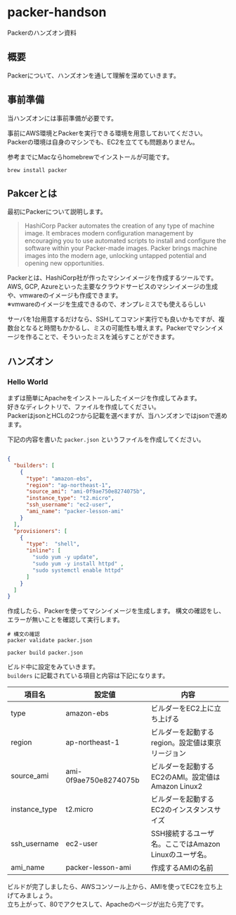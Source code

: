# packer-handson
Packerのハンズオン資料

## 概要
Packerについて、ハンズオンを通して理解を深めていきます。

## 事前準備

当ハンズオンには事前準備が必要です。

事前にAWS環境とPackerを実行できる環境を用意しておいてください。  
Packerの環境は自身のマシンでも、EC2を立てても問題ありません。  

参考までにMacならhomebrewでインストールが可能です。

```
brew install packer
```

## Pakcerとは
最初にPackerについて説明します。

>HashiCorp Packer automates the creation of any type of machine image. It embraces modern configuration management by encouraging you to use automated scripts to install and configure the software within your Packer-made images. Packer brings machine images into the modern age, unlocking untapped potential and opening new opportunities.

Packerとは、HashiCorp社が作ったマシンイメージを作成するツールです。  
AWS, GCP, Azureといった主要なクラウドサービスのマシンイメージの生成や、vmwareのイメージも作成できます。  
※vmwareのイメージを生成できるので、オンプレミスでも使えるらしい

サーバを1台用意するだけなら、SSHしてコマンド実行でも良いかもですが、複数台となると時間もかかるし、ミスの可能性も増えます。Packerでマシンイメージを作ることで、そういったミスを減らすことができます。

## ハンズオン


### Hello World

まずは簡単にApacheをインストールしたイメージを作成してみます。  
好きなディレクトリで、ファイルを作成してください。  
PackerはjsonとHCLの2つから記載を選べますが、当ハンズオンではjsonで進めます。

下記の内容を書いた `packer.json` というファイルを作成してください。

```json

{
  "builders": [
    {
      "type": "amazon-ebs",
      "region": "ap-northeast-1",
      "source_ami": "ami-0f9ae750e8274075b",
      "instance_type": "t2.micro",
      "ssh_username": "ec2-user",
      "ami_name": "packer-lesson-ami"
    }
  ],
  "provisioners": [
    {
      "type":  "shell",
      "inline": [
        "sudo yum -y update",
        "sudo yum -y install httpd" ,
        "sudo systemctl enable httpd"
      ]
    }
  ]
}
```

作成したら、Packerを使ってマシンイメージを生成します。
構文の確認をし、エラーが無いことを確認して実行します。

```
# 構文の確認
packer validate packer.json

packer build packer.json
```

ビルド中に設定をみていきます。  
`builders` に記載されている項目と内容は下記になります。  

| 項目名 | 設定値 | 内容 |
| ---- | ---- | ---- |
| type | amazon-ebs | ビルダーをEC2上に立ち上げる|
| region | ap-northeast-1 | ビルダーを起動するregion。設定値は東京リージョン |
| source_ami | ami-0f9ae750e8274075b | ビルダーを起動するEC2のAMI。設定値はAmazon Linux2 |
| instance_type | t2.micro | ビルダーを起動するEC2のインスタンスサイズ |
| ssh_username | ec2-user | SSH接続するユーザ名。ここではAmazon Linuxのユーザ名。 |
| ami_name | packer-lesson-ami | 作成するAMIの名前 |

ビルドが完了しましたら、AWSコンソール上から、AMIを使ってEC2を立ち上げてみましょう。  
立ち上がって、80でアクセスして、Apacheのページが出たら完了です。